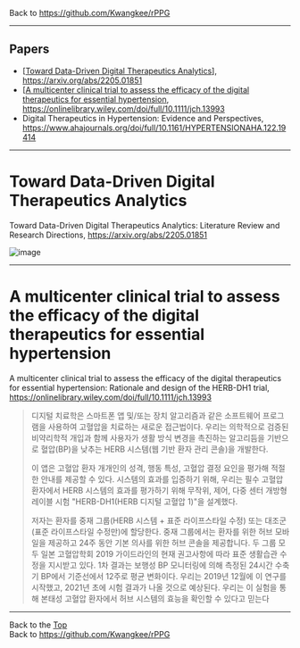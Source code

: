 Back to https://github.com/Kwangkee/rPPG
***

## Papers
- [[Toward Data-Driven Digital Therapeutics Analytics](https://github.com/Kwangkee/rPPG/blob/main/dtx.md#toward-data-driven-digital-therapeutics-analytics)], https://arxiv.org/abs/2205.01851
- [[A multicenter clinical trial to assess the efficacy of the digital therapeutics for essential hypertension](https://github.com/Kwangkee/rPPG/blob/main/dtx.md#a-multicenter-clinical-trial-to-assess-the-efficacy-of-the-digital-therapeutics-for-essential-hypertension), https://onlinelibrary.wiley.com/doi/full/10.1111/jch.13993
- Digital Therapeutics in Hypertension: Evidence and Perspectives, https://www.ahajournals.org/doi/full/10.1161/HYPERTENSIONAHA.122.19414


***
# Toward Data-Driven Digital Therapeutics Analytics
Toward Data-Driven Digital Therapeutics Analytics: Literature Review and Research Directions, https://arxiv.org/abs/2205.01851


![image](https://user-images.githubusercontent.com/109835677/193605826-7d109ae2-f4ac-4eaa-96b4-2381bbb0b2c0.png)

***
# A multicenter clinical trial to assess the efficacy of the digital therapeutics for essential hypertension
A multicenter clinical trial to assess the efficacy of the digital therapeutics for essential hypertension: Rationale and design of the HERB-DH1 trial, https://onlinelibrary.wiley.com/doi/full/10.1111/jch.13993

>디지털 치료학은 스마트폰 앱 및/또는 장치 알고리즘과 같은 소프트웨어 프로그램을 사용하여 고혈압을 치료하는 새로운 접근법이다. 우리는 의학적으로 검증된 비약리학적 개입과 함께 사용자가 생활 방식 변경을 촉진하는 알고리듬을 기반으로 혈압(BP)을 낮추는 HERB 시스템(웹 기반 환자 관리 콘솔)을 개발한다.
>
>이 앱은 고혈압 환자 개개인의 성격, 행동 특성, 고혈압 결정 요인을 평가해 적절한 안내를 제공할 수 있다. 시스템의 효과를 입증하기 위해, 우리는 필수 고혈압 환자에서 HERB 시스템의 효과를 평가하기 위해 무작위, 제어, 다중 센터 개방형 레이블 시험 "HERB-DH1(HERB 디지털 고혈압 1)"을 설계했다.
>
>저자는 환자를 중재 그룹(HERB 시스템 + 표준 라이프스타일 수정) 또는 대조군(표준 라이프스타일 수정만)에 할당한다. 중재 그룹에서는 환자를 위한 허브 모바일을 제공하고 24주 동안 기본 의사를 위한 허브 콘솔을 제공합니다. 두 그룹 모두 일본 고혈압학회 2019 가이드라인의 현재 권고사항에 따라 표준 생활습관 수정을 지시받고 있다. 1차 결과는 보행성 BP 모니터링에 의해 측정된 24시간 수축기 BP에서 기준선에서 12주로 평균 변화이다. 우리는 2019년 12월에 이 연구를 시작했고, 2021년 초에 시험 결과가 나올 것으로 예상된다. 우리는 이 실험을 통해 본태성 고혈압 환자에서 허브 시스템의 효능을 확인할 수 있다고 믿는다


***
Back to the [Top](#papers)  
Back to https://github.com/Kwangkee/rPPG
